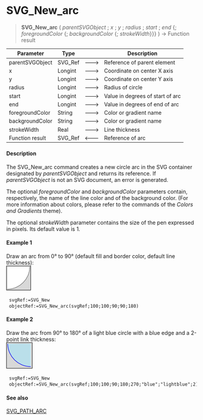 # SVG_New_arc

>**SVG_New_arc** ( *parentSVGObject* ; *x* ; *y* ; *radius* ; *start* ; *end* {; *foregroundColor* {; *backgroundColor* {; *strokeWidth*}}} ) -> Function result

| Parameter | Type |  | Description |
| --- | --- | --- | --- |
| parentSVGObject | SVG_Ref | &#x1F852; | Reference of parent element |
| x | Longint | &#x1F852; | Coordinate on center X axis |
| y | Longint | &#x1F852; | Coordinate on center Y axis |
| radius | Longint | &#x1F852; | Radius of circle |
| start | Longint | &#x1F852; | Value in degrees of start of arc |
| end | Longint | &#x1F852; | Value in degrees of end of arc |
| foregroundColor | String | &#x1F852; | Color or gradient name |
| backgroundColor | String | &#x1F852; | Color or gradient name |
| strokeWidth | Real | &#x1F852; | Line thickness |
| Function result | SVG_Ref | &#x1F850; | Reference of arc |



#### Description 

The SVG\_New\_arc command creates a new circle arc in the SVG container designated by *parentSVGObject* and returns its reference. If *parentSVGObject* is not an SVG document, an error is generated.

The optional *foregroundColor* and *backgroundColor* parameters contain, respectively, the name of the line color and of the background color. (For more information about colors, please refer to the commands of the *Colors and Gradients* theme).

The optional *strokeWidth* parameter contains the size of the pen expressed in pixels. Its default value is 1.

#### Example 1 

Draw an arc from 0° to 90° (default fill and border color, default line thickness):  
![](../images/pict194911.en.png)

```4d
 svgRef:=SVG_New
 objectRef:=SVG_New_arc(svgRef;100;100;90;90;180)
```

#### Example 2 

Draw the arc from 90° to 180° of a light blue circle with a blue edge and a 2-point link thickness:  
![](../images/pict194912.en.png)

```4d
 svgRef:=SVG_New
 objectRef:=SVG_New_arc(svgRef;100;100;90;180;270;"blue";"lightblue";2)
```

#### See also 

[SVG\_PATH\_ARC](SVG%5FPATH%5FARC.md)  